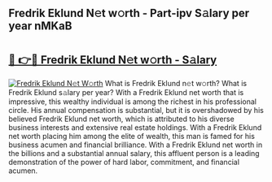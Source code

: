 ## Fredrik Eklund N𝚎t w𝚘rth - Part-ipv S𝚊lary per year nMKaB

# <h2><a href="http://gc47fvn.nevu.top/?p=Fredrik+Eklund">🔗 👉🔴 Fredrik Eklund N𝚎t w𝚘rth - S𝚊lary</a></h2>

[![Fredrik Eklund N𝚎t W𝚘rth](https://i.imgur.com/Oavwk0R.jpeg)](http://gc47fvn.nevu.top/?p=Fredrik+Eklund)
What is Fredrik Eklund n𝚎t w𝚘rth? What is Fredrik Eklund s𝚊lary per year?
With a Fredrik Eklund net worth that is impressive, this wealthy individual is among the richest in his professional circle. His annual compensation is substantial, but it is overshadowed by his believed Fredrik Eklund net worth, which is attributed to his diverse business interests and extensive real estate holdings. With a Fredrik Eklund net worth placing him among the elite of wealth, this man is famed for his business acumen and financial brilliance. With a Fredrik Eklund net worth in the billions and a substantial annual salary, this affluent person is a leading demonstration of the power of hard labor, commitment, and financial acumen.
